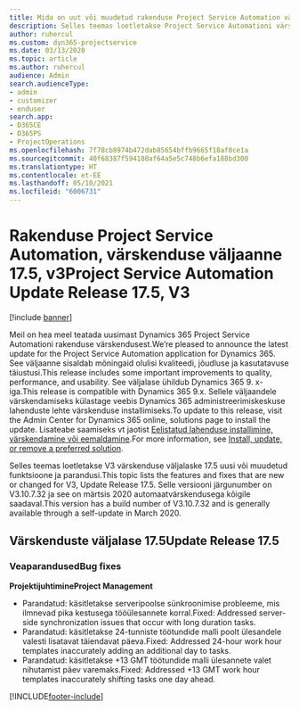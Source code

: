 ```yaml
---
title: Mida on uut või muudetud rakenduse Project Service Automation värskenduse väljaandes 17.5, Hotfix, V3
description: Selles teemas loetletakse Project Service Automationi värskenduse väljalaske 17.5, V3 saadaolevaid funktsioone ja parandusi.
author: ruhercul
ms.custom: dyn365-projectservice
ms.date: 03/13/2020
ms.topic: article
ms.author: ruhercul
audience: Admin
search.audienceType:
- admin
- customizer
- enduser
search.app:
- D365CE
- D365PS
- ProjectOperations
ms.openlocfilehash: 7f78cb8974b472dab85654bffb9665f18af0ce1a
ms.sourcegitcommit: 40f68387f594180af64a5e5c748b6efa188bd300
ms.translationtype: HT
ms.contentlocale: et-EE
ms.lasthandoff: 05/10/2021
ms.locfileid: "6006731"
---
```

# <a name="project-service-automation-update-release-175-v3"></a><span data-ttu-id="4bc4c-103">Rakenduse Project Service Automation, värskenduse väljaanne 17.5, v3</span><span class="sxs-lookup"><span data-stu-id="4bc4c-103">Project Service Automation Update Release 17.5, V3</span></span>

[!include [banner](../includes/psa-now-project-operations.md)]

<span data-ttu-id="4bc4c-104">Meil on hea meel teatada uusimast Dynamics 365 Project Service Automationi rakenduse värskendusest.</span><span class="sxs-lookup"><span data-stu-id="4bc4c-104">We’re pleased to announce the latest update for the Project Service Automation application for Dynamics 365.</span></span> <span data-ttu-id="4bc4c-105">See väljaanne sisaldab mõningaid olulisi kvaliteedi, jõudluse ja kasutatavuse täiustusi.</span><span class="sxs-lookup"><span data-stu-id="4bc4c-105">This release includes some important improvements to quality, performance, and usability.</span></span>  <span data-ttu-id="4bc4c-106">See väljalase ühildub Dynamics 365 9. x-iga.</span><span class="sxs-lookup"><span data-stu-id="4bc4c-106">This release is compatible with Dynamics 365 9.x.</span></span> <span data-ttu-id="4bc4c-107">Sellele väljaandele värskendamiseks külastage veebis Dynamics 365 administreerimiskeskuse lahenduste lehte värskenduse installimiseks.</span><span class="sxs-lookup"><span data-stu-id="4bc4c-107">To update to this release, visit the Admin Center for Dynamics 365 online, solutions page to install the update.</span></span> <span data-ttu-id="4bc4c-108">Lisateabe saamiseks vt jaotist [Eelistatud lahenduse installimine, värskendamine või eemaldamine](/power-platform/admin/install-remove-preferred-solution).</span><span class="sxs-lookup"><span data-stu-id="4bc4c-108">For more information, see [Install, update, or remove a preferred solution](/power-platform/admin/install-remove-preferred-solution).</span></span>

<span data-ttu-id="4bc4c-109">Selles teemas loetletakse V3 värskenduse väljalaske 17.5 uusi või muudetud funktsioone ja parandusi.</span><span class="sxs-lookup"><span data-stu-id="4bc4c-109">This topic lists the features and fixes that are new or changed for V3, Update Release 17.5.</span></span> <span data-ttu-id="4bc4c-110">Selle versiooni järgunumber on V3.10.7.32 ja see on märtsis 2020 automaatvärskendusega kõigile saadaval.</span><span class="sxs-lookup"><span data-stu-id="4bc4c-110">This version has a build number of V3.10.7.32 and is generally available through a self-update in March 2020.</span></span>


## <a name="update-release-175"></a><span data-ttu-id="4bc4c-111">Värskenduste väljalase 17.5</span><span class="sxs-lookup"><span data-stu-id="4bc4c-111">Update Release 17.5</span></span>

### <a name="bug-fixes"></a><span data-ttu-id="4bc4c-112">Veaparandused</span><span class="sxs-lookup"><span data-stu-id="4bc4c-112">Bug fixes</span></span>


<span data-ttu-id="4bc4c-113">**Projektijuhtimine**</span><span class="sxs-lookup"><span data-stu-id="4bc4c-113">**Project Management**</span></span>

- <span data-ttu-id="4bc4c-114">Parandatud: käsitletakse serveripoolse sünkroonimise probleeme, mis ilmnevad pika kestusega tööülesannete korral.</span><span class="sxs-lookup"><span data-stu-id="4bc4c-114">Fixed: Addressed server-side synchronization issues that occur with long duration tasks.</span></span>
- <span data-ttu-id="4bc4c-115">Parandatud: käsitletakse 24-tunniste töötundide malli poolt ülesandele valesti lisatavat täiendavat päeva.</span><span class="sxs-lookup"><span data-stu-id="4bc4c-115">Fixed: Addressed 24-hour work hour templates inaccurately adding an additional day to tasks.</span></span>
- <span data-ttu-id="4bc4c-116">Parandatud: käsitletakse +13 GMT töötundide malli ülesannete valet nihutamist päev varemaks.</span><span class="sxs-lookup"><span data-stu-id="4bc4c-116">Fixed: Addressed +13 GMT work hour templates inaccurately shifting tasks one day ahead.</span></span>



[!INCLUDE[footer-include](../includes/footer-banner.md)]